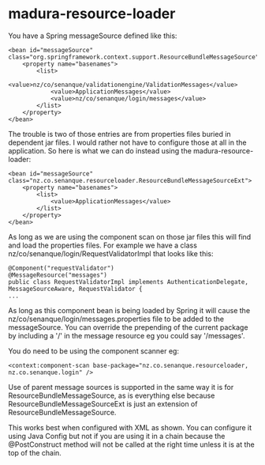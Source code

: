 # madura-resource-loader

You have a Spring messageSource defined like this:

```
<bean id="messageSource" class="org.springframework.context.support.ResourceBundleMessageSource">
	<property name="basenames">
		<list>
			<value>nz/co/senanque/validationengine/ValidationMessages</value>
			<value>ApplicationMessages</value>
			<value>nz/co/senanque/login/messages</value>
		</list>
	</property>
</bean>
```
The trouble is two of those entries are from properties files buried in dependent jar files. I would rather not have to configure
those at all in the application. So here is what we can do instead using the madura-resource-loader:
```
<bean id="messageSource" class="nz.co.senanque.resourceloader.ResourceBundleMessageSourceExt">
	<property name="basenames">
		<list>
			<value>ApplicationMessages</value>
		</list>
	</property>
</bean>
```
As long as we are using the component scan on those jar files this will find and load the properties files.
For example we have a class nz/co/senanque/login/RequestValidatorImpl that looks like this:
```
@Component("requestValidator")
@MessageResource("messages")
public class RequestValidatorImpl implements AuthenticationDelegate, MessageSourceAware, RequestValidator {
...
```
As long as this component bean is being loaded by Spring it will cause the nz/co/senanque/login/messages.properties file to
be added to the messageSource. You can override the prepending of the current package by including a '/' in the message resource
eg you could say '/messages'.

You do need to be using the component scanner eg:
```
<context:component-scan base-package="nz.co.senanque.resourceloader, nz.co.senanque.login" />

```
Use of parent message sources is supported in the same way it is for ResourceBundleMessageSource, as is everything else because ResourceBundleMessageSourceExt is just an extension of ResourceBundleMessageSource.

This works best when configured with XML as shown. You can configure it using Java Config but not if you are using it in a chain because the @PostConstruct method will not be called at the right time unless it is at the top of the chain.